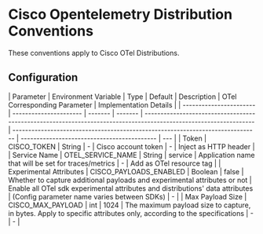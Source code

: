 # Cisco Opentelemetry Distribution Conventions

These conventions apply to Cisco OTel Distributions.

## Configuration

| Parameter               | Environment Variable   | Type    | Default | Description                                                                                                       | OTel Corresponding Parameter                                                   | Implementation Details                      |
| ----------------------- | ---------------------- | ------- | ------- | ----------------------------------------------------------------------------------------------------------------- | ------------------------------------------------------------------------------ | ------------------------------------------- | --- |
| Token                   | CISCO_TOKEN            | String  | -       | Cisco account token                                                                                               | -                                                                              | Inject as HTTP header                       |
| Service Name            | OTEL_SERVICE_NAME      | String  | service | Application name that will be set for traces/metrics                                                              | -                                                                              | Add as OTel resource tag                    |
| Experimental Attributes | CISCO_PAYLOADS_ENABLED | Boolean | false   | Whether to capture additional payloads and experimental attributes or not                                         | Enable all OTel sdk experimental attributes and distributions' data attributes | (Config parameter name varies between SDKs) | -   |
| Max Payload Size        | CISCO_MAX_PAYLOAD      | int     | 1024    | The maximum payload size to capture, in bytes. Apply to specific attributes only, according to the specifications | -                                                                              | -                                           |

